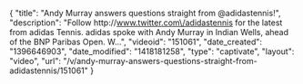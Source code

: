 {
    "title": "Andy Murray answers questions straight from @adidastennis!",
    "description": "Follow http:\/\/www.twitter.com\/adidastennis for the latest from adidas Tennis. adidas spoke with Andy Murray in Indian Wells, ahead of the BNP Paribas Open. W...",
    "videoid": "151061",
    "date_created": "1396646903",
    "date_modified": "1418181258",
    "type": "captivate",
    "layout": "video",
    "url": "\/v\/andy-murray-answers-questions-straight-from-adidastennis\/151061"
}